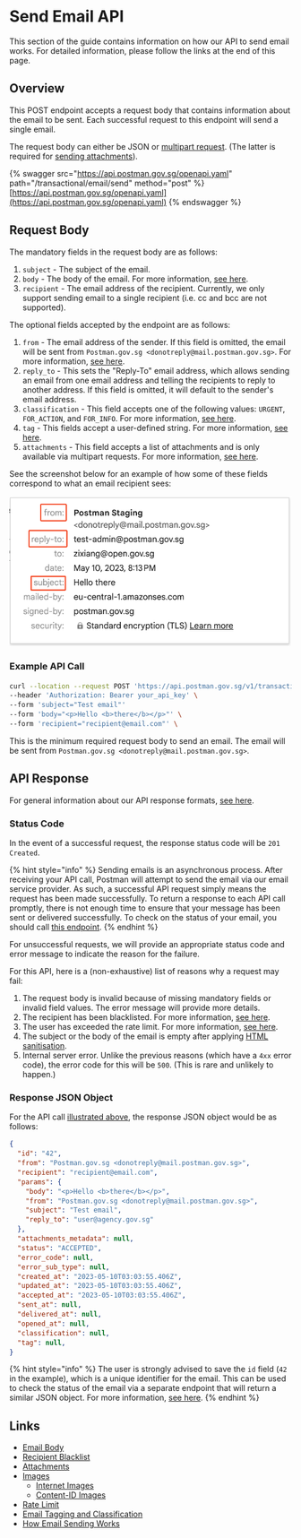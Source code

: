 # Send Email API

This section of the guide contains information on how our API to send email works. For detailed information, please follow the links at the end of this page.

## Overview

This POST endpoint accepts a request body that contains information about the email to be sent. Each successful request to this endpoint will send a single email.

The request body can either be JSON or [multipart request](https://swagger.io/docs/specification/describing-request-body/multipart-requests/). (The latter is required for [sending attachments](./attachments.md)).

{% swagger src="https://api.postman.gov.sg/openapi.yaml" path="/transactional/email/send" method="post" %}
[https://api.postman.gov.sg/openapi.yaml](https://api.postman.gov.sg/openapi.yaml)
{% endswagger %}

## Request Body

The mandatory fields in the request body are as follows:

1. `subject` - The subject of the email.
2. `body` - The body of the email. For more information, [see here](./email-body.md).
3. `recipient` - The email address of the recipient. Currently, we only support sending email to a single recipient (i.e. cc and bcc are not supported).

The optional fields accepted by the endpoint are as follows:

1. `from` - The email address of the sender. If this field is omitted, the email will be sent from `Postman.gov.sg <donotreply@mail.postman.gov.sg>`. For more information, [see here](./email-from-name-and-address.md).
2. `reply_to` - This sets the "Reply-To" email address, which allows sending an email from one email address and telling the recipients to reply to another address. If this field is omitted, it will default to the sender's email address.
3. `classification` - This field accepts one of the following values: `URGENT`, `FOR_ACTION`, and `FOR_INFO`. For more information, [see here](./email-tagging-and-classification.md).
4. `tag` - This fields accept a user-defined string. For more information, [see here](./email-tagging-and-classification.md).
5. `attachments` - This field accepts a list of attachments and is only available via multipart requests. For more information, [see here](./attachments.md).

See the screenshot below for an example of how some of these fields correspond to what an email recipient sees:

![](../../../.gitbook/assets/email-fields.png)

### Example API Call

```bash
curl --location --request POST 'https://api.postman.gov.sg/v1/transactional/email/send' \
--header 'Authorization: Bearer your_api_key' \
--form 'subject="Test email"'
--form 'body="<p>Hello <b>there</b></p>"' \
--form 'recipient="recipient@email.com"' \
```

This is the minimum required request body to send an email. The email will be sent from `Postman.gov.sg <donotreply@mail.postman.gov.sg>`.

## API Response

For general information about our API response formats, [see here](../../overview/api-response-formats.md).

### Status Code

In the event of a successful request, the response status code will be `201 Created`.

{% hint style="info" %}
Sending emails is an asynchronous process. After receiving your API call, Postman will attempt to send the email via our email service provider. As such, a successful API request simply means the request has been made successfully. To return a response to each API call promptly, there is not enough time to ensure that your message has been sent or delivered successfully. To check on the status of your email, you should call [this endpoint](../programmatic-email-api/get-email-by-id-api.md).
{% endhint %}

For unsuccessful requests, we will provide an appropriate status code and error message to indicate the reason for the failure.

For this API, here is a (non-exhaustive) list of reasons why a request may fail:

1. The request body is invalid because of missing mandatory fields or invalid field values. The error message will provide more details.
2. The recipient has been blacklisted. For more information, [see here](./recipient-blacklist.md).
3. The user has exceeded the rate limit. For more information, [see here](./rate-limit.md).
4. The subject or the body of the email is empty after applying [HTML sanitisation](./email-body.md/#html-sanitisation).
5. Internal server error. Unlike the previous reasons (which have a `4xx` error code), the error code for this will be `500`. (This is rare and unlikely to happen.)

### Response JSON Object

For the API call [illustrated above](#example-api-call), the response JSON object would be as follows:

```json
{
  "id": "42",
  "from": "Postman.gov.sg <donotreply@mail.postman.gov.sg>",
  "recipient": "recipient@email.com",
  "params": {
    "body": "<p>Hello <b>there</b></p>",
    "from": "Postman.gov.sg <donotreply@mail.postman.gov.sg>",
    "subject": "Test email",
    "reply_to": "user@agency.gov.sg"
  },
  "attachments_metadata": null,
  "status": "ACCEPTED",
  "error_code": null,
  "error_sub_type": null,
  "created_at": "2023-05-10T03:03:55.406Z",
  "updated_at": "2023-05-10T03:03:55.406Z",
  "accepted_at": "2023-05-10T03:03:55.406Z",
  "sent_at": null,
  "delivered_at": null,
  "opened_at": null,
  "classification": null,
  "tag": null,
}
```

{% hint style="info" %}
The user is strongly advised to save the `id` field (`42` in the example), which is a unique identifier for the email. This can be used to check the status of the email via a separate endpoint that will return a similar JSON object. For more information, [see here](../get-email-by-id-api.md).
{% endhint %}

## Links

- [Email Body](./email-body.md)
- [Recipient Blacklist](./recipient-blacklist.md)
- [Attachments](./attachments.md)
- [Images](./images/README.md)
  - [Internet Images](./images/internet-images.md)
  - [Content-ID Images](./images/content-id-images.md)
- [Rate Limit](./rate-limit.md)
- [Email Tagging and Classification](./email-tagging-and-classification.md)
- [How Email Sending Works](./how-email-sending-works.md)
